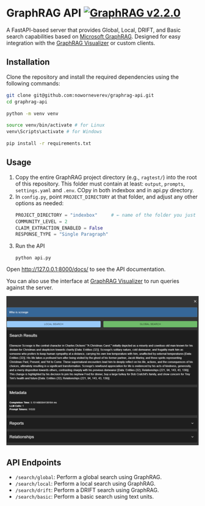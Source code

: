 # GraphRAG API [![GraphRAG v2.2.0](https://img.shields.io/badge/GraphRAG-v2.2.0-blue?style=flat-square)](https://pypi.org/project/graphrag/2.2.0/)

A FastAPI-based server that provides Global, Local, DRIFT, and Basic search capabilities based on [Microsoft GraphRAG](https://github.com/microsoft/graphrag).
Designed for easy integration with the [GraphRAG Visualizer](https://noworneverev.github.io/graphrag-visualizer/) or custom clients.

## Installation

Clone the repository and install the required dependencies using the following commands:

```bash
git clone git@github.com:noworneverev/graphrag-api.git
cd graphrag-api
```

```bash
python -m venv venv
```

```bash
source venv/bin/activate # for Linux
venv\Scripts\activate # for Windows
```

```bash
pip install -r requirements.txt
```

## Usage

1. Copy the entire GraphRAG project directory (e.g., `ragtest/`) into the root of this repository. This folder must contain at least: `output`, `prompts`, `settings.yaml` and `.env`. COpy in both indexbox and in api.py directory. 
2. In `config.py`, point `PROJECT_DIRECTORY` at that folder, and adjust any other options as needed:
   ```python
   PROJECT_DIRECTORY = "indexbox"     # ← name of the folder you just copied
   COMMUNITY_LEVEL = 2
   CLAIM_EXTRACTION_ENABLED = False
   RESPONSE_TYPE = "Single Paragraph"
   ```
3. Run the API
   ```
   python api.py
   ```

Open http://127.0.0.1:8000/docs/ to see the API documentation.

You can also use the interface at [GraphRAG Visualizer](https://noworneverev.github.io/graphrag-visualizer/) to run queries against the server.

![search](static/image.png)

## API Endpoints

- `/search/global`: Perform a global search using GraphRAG.
- `/search/local`: Perform a local search using GraphRAG.
- `/search/drift`: Perform a DRIFT search using GraphRAG.
- `/search/basic`: Perform a basic search using text units.

